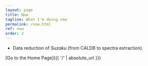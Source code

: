 ```yaml
---
layout: page
title: Now
tagline: What I'm doing now
permalink: /now.html
ref: now
order: 2
---
```


* Data reduction of *Suzaku* (from CALDB to spectra extraction).

[Go to the Home Page]({{ '/' | absolute_url }})
